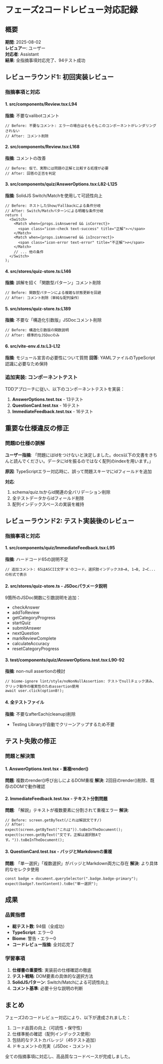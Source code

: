 # フェーズ2コードレビュー対応記録

## 概要
**期間**: 2025-08-02  
**レビュアー**: ユーザー  
**対応者**: Assistant  
**結果**: 全指摘事項対応完了、94テスト成功

## レビューラウンド1: 初回実装レビュー

### 指摘事項と対応

#### 1. src/components/Review.tsx:L94
**指摘**: 不要なvalibotコメント
```tsx
// Before: 不要なコメント: エラーの場合はそもそもこのコンポーネントがレンダリングされない
// After: コメント削除
```

#### 2. src/components/Review.tsx:L168
**指摘**: コメントの改善
```tsx
// Before: 仮で、実際には問題の正解と比較する処理が必要
// After: 回答の正否を判定
```

#### 3. src/components/quiz/AnswerOptions.tsx:L82-L125
**指摘**: SolidJS Switch/Matchを使用して可読性向上
```tsx
// Before: ネストしたShow/Fallbackによる条件分岐
// After: Switch/Matchパターンによる明確な条件分岐
return (
  <Switch>
    <Match when={props.isAnswered && isCorrect}>
      <span class="icon-check text-success" title="正解">✓</span>
    </Match>
    <Match when={props.isAnswered && isIncorrect}>
      <span class="icon-error text-error" title="不正解">✗</span>
    </Match>
    // ... 他の条件
  </Switch>
);
```

#### 4. src/stores/quiz-store.ts:L146
**指摘**: 誤解を招く「関数型パターン」コメント削除
```tsx
// Before: 関数型パターンによる複雑な状態更新を回避
// After: コメント削除（単純な配列操作）
```

#### 5. src/stores/quiz-store.ts:L189
**指摘**: 不要な「構造化引数版」JSDocコメント削除
```tsx
// Before: 構造化引数版の関数説明
// After: 標準的なJSDocのみ
```

#### 6. src/vite-env.d.ts:L3-L12
**指摘**: モジュール宣言の必要性について質問
**回答**: YAMLファイルのTypeScript認識に必要なため保持

### 追加実装: コンポーネントテスト

TDDアプローチに従い、以下のコンポーネントテストを実装：

1. **AnswerOptions.test.tsx** - 13テスト
2. **QuestionCard.test.tsx** - 16テスト  
3. **ImmediateFeedback.test.tsx** - 16テスト

## 重要な仕様違反の修正

### 問題ID仕様の誤解
**ユーザー指摘**: 「問題にはIdをつけないと決定しました。docs以下の文書をきちんと読んでください。データにIdを振るのではなく配列のindexを用います。」

**原因**: TypeScriptエラー対応時に、誤って問題スキーマにidフィールドを追加

**対応**:
1. schema/quiz.tsからid関連の全バリデーション削除
2. 全テストデータからidフィールド削除
3. 配列インデックスベースの実装を維持

## レビューラウンド2: テスト実装後のレビュー

### 指摘事項と対応

#### 1. src/components/quiz/ImmediateFeedback.tsx:L95
**指摘**: ハードコード65の説明不足
```tsx
// 追加コメント: 65はASCII文字'A'のコード。選択肢インデックス0→A, 1→B, 2→C...の形式で表示
```

#### 2. src/stores/quiz-store.ts - JSDocパラメータ説明
9箇所のJSDoc関数に引数説明を追加：
- checkAnswer
- addToReview  
- getCategoryProgress
- startQuiz
- submitAnswer
- nextQuestion
- markReviewComplete
- calculateAccuracy
- resetCategoryProgress

#### 3. test/components/quiz/AnswerOptions.test.tsx:L90-92
**指摘**: non-null assertionの検討
```tsx
// biome-ignore lint/style/noNonNullAssertion: テストでnullチェック済み、クリック動作の確実性のためassertion使用
await user.click(optionB!);
```

#### 4. 全テストファイル
**指摘**: 不要なafterEach(cleanup)削除
- Testing Libraryが自動でクリーンアップするため不要

## テスト失敗の修正

### 問題と解決策

#### 1. AnswerOptions.test.tsx - 重複render()
**問題**: 複数のrender()呼び出しによるDOM重複
**解決**: 2回目のrender()削除、既存のDOMで動作確認

#### 2. ImmediateFeedback.test.tsx - テキスト分割問題
**問題**: 「解説」テキストが複数要素に分割されて重複エラー
**解決**: 
```tsx
// Before: screen.getByText(/これは解説文です/)
// After: 
expect(screen.getByText("これは")).toBeInTheDocument();
expect(screen.getByText("文です。正解は選択肢Aです。")).toBeInTheDocument();
```

#### 3. QuestionCard.test.tsx - バッジとMarkdownの重複
**問題**: 「単一選択」「複数選択」がバッジとMarkdown両方に存在
**解決**: より具体的なセレクタ使用
```tsx
const badge = document.querySelector(".badge.badge-primary");
expect(badge?.textContent).toBe("単一選択");
```

## 成果

### 品質指標
- **総テスト数**: 94個（全成功）
- **TypeScript**: エラー0
- **Biome**: 警告・エラー0
- **コードレビュー指摘**: 全対応完了

### 学習事項
1. **仕様書の重要性**: 実装前の仕様確認の徹底
2. **テスト戦略**: DOM要素の具体的な選択方法
3. **SolidJSパターン**: Switch/Matchによる可読性向上
4. **コメント基準**: 必要十分な説明の判断

## まとめ

フェーズ2のコードレビュー対応により、以下が達成されました：

1. コード品質の向上（可読性・保守性）
2. 仕様準拠の確認（配列インデックス使用）
3. 包括的なテストカバレッジ（45テスト追加）
4. ドキュメントの充実（JSDoc・コメント）

全ての指摘事項に対応し、高品質なコードベースが完成しました。
